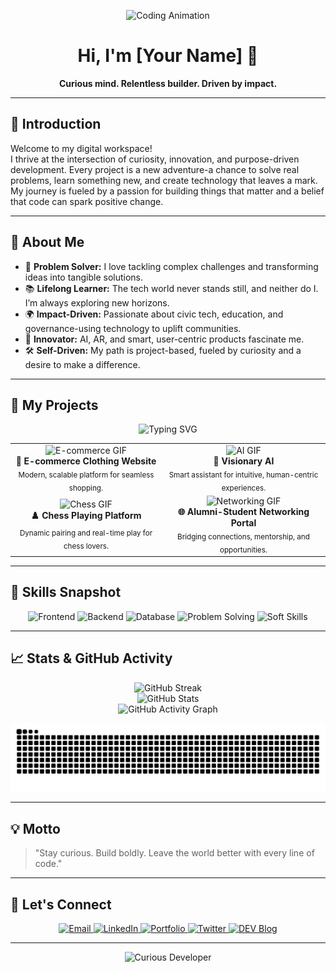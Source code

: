 <!-- Animated Banner -->
<p align="center">
  <img src="https://media.giphy.com/media/qgQUggAC3Pfv687qPC/giphy.gif" width="320" alt="Coding Animation" />
</p>

<h1 align="center">Hi, I'm [Your Name] 👋</h1>
<p align="center">
  <b>Curious mind. Relentless builder. Driven by impact.</b>
</p>

---

## 🚀 Introduction

Welcome to my digital workspace!  
I thrive at the intersection of curiosity, innovation, and purpose-driven development. Every project is a new adventure-a chance to solve real problems, learn something new, and create technology that leaves a mark. My journey is fueled by a passion for building things that matter and a belief that code can spark positive change.

---

## 👤 About Me

- 🧩 **Problem Solver:** I love tackling complex challenges and transforming ideas into tangible solutions.
- 📚 **Lifelong Learner:** The tech world never stands still, and neither do I. I’m always exploring new horizons.
- 🌍 **Impact-Driven:** Passionate about civic tech, education, and governance-using technology to uplift communities.
- 🤖 **Innovator:** AI, AR, and smart, user-centric products fascinate me.
- 🛠️ **Self-Driven:** My path is project-based, fueled by curiosity and a desire to make a difference.

---

## 🌟 My Projects

<p align="center">
  <img src="https://readme-typing-svg.demolab.com/?lines=Building+for+impact...;Solving+real+world+problems...;Always+learning+and+growing!" alt="Typing SVG" />
</p>

<table>
  <tr>
    <td align="center">
      <img src="https://media.giphy.com/media/3o6Zt481isNVuQI1l6/giphy.gif" width="100" alt="E-commerce GIF" /><br>
      <b>🛒 E-commerce Clothing Website</b><br>
      <sub>Modern, scalable platform for seamless shopping.</sub>
    </td>
    <td align="center">
      <img src="https://media.giphy.com/media/26tn33aiTi1jkl6H6/giphy.gif" width="100" alt="AI GIF" /><br>
      <b>🤖 Visionary AI</b><br>
      <sub>Smart assistant for intuitive, human-centric experiences.</sub>
    </td>
  </tr>
  <tr>
    <td align="center">
      <img src="https://media.giphy.com/media/1kkxWqT5nvLXupUTwK/giphy.gif" width="100" alt="Chess GIF" /><br>
      <b>♟️ Chess Playing Platform</b><br>
      <sub>Dynamic pairing and real-time play for chess lovers.</sub>
    </td>
    <td align="center">
      <img src="https://media.giphy.com/media/du3J3cXyzhj75IOgvA/giphy.gif" width="100" alt="Networking GIF" /><br>
      <b>🌐 Alumni-Student Networking Portal</b><br>
      <sub>Bridging connections, mentorship, and opportunities.</sub>
    </td>
  </tr>
</table>

---

## 🧭 Skills Snapshot

<p align="center">
  <img src="https://img.shields.io/badge/Frontend-%F0%9F%92%BB-blue?style=for-the-badge" alt="Frontend">
  <img src="https://img.shields.io/badge/Backend-%F0%9F%94%A5-green?style=for-the-badge" alt="Backend">
  <img src="https://img.shields.io/badge/Database-%F0%9F%93%81-orange?style=for-the-badge" alt="Database">
  <img src="https://img.shields.io/badge/Problem%20Solving-%F0%9F%A7%AA-purple?style=for-the-badge" alt="Problem Solving">
  <img src="https://img.shields.io/badge/Soft%20Skills-%F0%9F%92%AA-yellow?style=for-the-badge" alt="Soft Skills">
</p>

---

## 📈 Stats & GitHub Activity

<p align="center">
  <!-- Streak Stats -->
  <img src="https://github-readme-streak-stats.herokuapp.com/?user=HardikArora0843&theme=github-dark-blue&hide_border=true" alt="GitHub Streak" />
  <br>
  <!-- General Stats -->
  <img src="https://github-readme-stats.vercel.app/api?username=HardikArora0843&show_icons=true&theme=github_dark&hide_border=true" alt="GitHub Stats" />
  <br>
  <!-- Activity Graph -->
  <img src="https://github-readme-activity-graph.vercel.app/graph?username=HardikArora0843&theme=github-compact" alt="GitHub Activity Graph" />
</p>

<!-- Contribution Snake Animation -->
<p align="center">
  <img src="https://github.com/HardikArora0843/HardikArora0843/blob/output/github-contribution-grid-snake.svg" alt="Contribution Snake Animation" />
</p>

---

## 💡 Motto

> "Stay curious. Build boldly. Leave the world better with every line of code."

---

## 🤝 Let's Connect

<p align="center">
  <a href="mailto:your.email@example.com">
    <img src="https://img.shields.io/badge/Email-Contact-red?style=for-the-badge&logo=gmail" alt="Email" />
  </a>
  <a href="https://www.linkedin.com/in/yourprofile/">
    <img src="https://img.shields.io/badge/LinkedIn-Connect-blue?style=for-the-badge&logo=linkedin" alt="LinkedIn" />
  </a>
  <a href="https://your-portfolio.com/">
    <img src="https://img.shields.io/badge/Portfolio-Visit-green?style=for-the-badge&logo=firefox-browser" alt="Portfolio" />
  </a>
  <a href="https://twitter.com/yourprofile">
    <img src="https://img.shields.io/badge/Twitter-Follow-blue?style=for-the-badge&logo=twitter" alt="Twitter" />
  </a>
  <a href="https://dev.to/yourprofile">
    <img src="https://img.shields.io/badge/DEV.Blog-Read-black?style=for-the-badge&logo=dev.to" alt="DEV Blog" />
  </a>
</p>

---

<p align="center">
  <img src="https://media.giphy.com/media/M9gbBd9nbDrOTu1Mqx/giphy.gif" width="80" alt="Curious Developer" />
</p>
